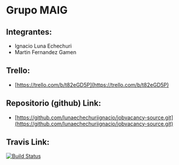 # Grupo MAIG

## Integrantes:

* Ignacio Luna Echechuri
* Martin Fernandez Gamen

## Trello: 
* [https://trello.com/b/t82eGD5P](https://trello.com/b/t82eGD5P)

## Repositorio (github)  Link:

* [https://github.com/lunaechechuriignacio/jobvacancy-source.git](https://github.com/lunaechechuriignacio/jobvacancy-source.git)

## Travis Link:

[![Build Status](https://travis-ci.org/lunaechechuriignacio/jobvacancy-source.svg?branch=develop)](https://travis-ci.org/lunaechechuriignacio/jobvacancy-source)
